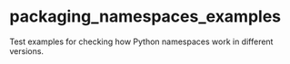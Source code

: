 # packaging_namespaces_examples
Test examples for checking how Python namespaces work in different versions.
